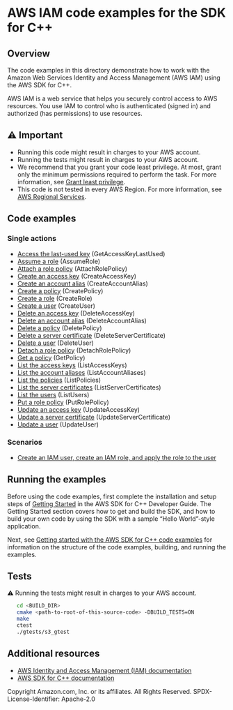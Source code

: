 #  AWS IAM code examples for the SDK for C++

## Overview
The code examples in this directory demonstrate how to work with the Amazon Web Services Identity and Access Management (AWS IAM) using the AWS SDK for C++.


AWS IAM is a web service that helps you securely control access to AWS resources. You use IAM to control who is authenticated (signed in) and authorized (has permissions) to use resources.

## ⚠️ Important
* Running this code might result in charges to your AWS account. 
* Running the tests might result in charges to your AWS account.
* We recommend that you grant your code least privilege. At most, grant only the minimum permissions required to perform the task. For more information, see [Grant least privilege](https://docs.aws.amazon.com/IAM/latest/UserGuide/best-practices.html#grant-least-privilege). 
* This code is not tested in every AWS Region. For more information, see [AWS Regional Services](https://aws.amazon.com/about-aws/global-infrastructure/regional-product-services).

## Code examples

### Single actions
- [Access the last-used key](./access_key_last_used.cpp) (GetAccessKeyLastUsed)
- [Assume a role](./assume_role.cpp) (AssumeRole)
- [Attach a role policy](./attach_role_policy.cpp) (AttachRolePolicy)
- [Create an access key](./create_access_key.cpp) (CreateAccessKey)
- [Create an account alias](./create_account_alias.cpp) (CreateAccountAlias)
- [Create a policy](./create_policy.cpp) (CreatePolicy)
- [Create a role](./create_role.cpp) (CreateRole)
- [Create a user](./create_user.cpp) (CreateUser)
- [Delete an access key](./delete_access_key.cpp) (DeleteAccessKey)
- [Delete an account alias](./delete_account_alias.cpp) (DeleteAccountAlias)
- [Delete a policy](./delete_policy.cpp) (DeletePolicy)
- [Delete a server certificate](./delete_server_cert.cpp) (DeleteServerCertificate)
- [Delete a user](./delete_user.cpp) (DeleteUser)
- [Detach a role policy](./detach_role_policy.cpp) (DetachRolePolicy)
- [Get a policy](./get_policy.cpp) (GetPolicy)
- [List the access keys](./list_access_keys.cpp) (ListAccessKeys)
- [List the account aliases](./list_account_aliases.cpp) (ListAccountAliases)
- [List the policies](./list_policies.cpp) (ListPolicies)
- [List the server certificates](./list_server_certs.cpp) (ListServerCertificates)
- [List the users](./list_users.cpp) (ListUsers)
- [Put a role policy](./put_role_policy.cpp) (PutRolePolicy)
- [Update an access key](./update_access_key.cpp) (UpdateAccessKey)
- [Update a server certificate](./update_server_cert.cpp) (UpdateServerCertificate)
- [Update a user](./update_user.cpp) (UpdateUser)


### Scenarios
- [Create an IAM user, create an IAM role, and apply the role to the user](./iam_create_user_assume_role_scenario.cpp)

## Running the examples
Before using the code examples, first complete the installation and setup steps of [Getting Started](https://docs.aws.amazon.com/sdk-for-cpp/v1/developer-guide/getting-started.html) in the AWS SDK for C++ Developer Guide.
The Getting Started section covers how to get and build the SDK, and how to build your own code by using the SDK with a sample “Hello World”-style application. 

Next, see [Getting started with the AWS SDK for C++ code examples](https://docs.aws.amazon.com/sdk-for-cpp/v1/developer-guide/getting-started-code-examples.html) for information on the structure of the code examples, building, and running the examples.

## Tests
⚠️ Running the tests might result in charges to your AWS account.

```sh
   cd <BUILD_DIR>
   cmake <path-to-root-of-this-source-code> -DBUILD_TESTS=ON
   make
   ctest 
   ./gtests/s3_gtest 
```   

## Additional resources
- [AWS Identity and Access Management (IAM) documentation](https://aws.amazon.com/iam/index.html)
- [AWS SDK for C++ documentation](https://docs.aws.amazon.com/sdk-for-cpp/index.html) 

Copyright Amazon.com, Inc. or its affiliates. All Rights Reserved. SPDX-License-Identifier: Apache-2.0

